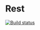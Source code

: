 # Rest
[![Build status](https://ci.appveyor.com/api/projects/status/m517l36sqvq881gj?svg=true)](https://ci.appveyor.com/project/nickola102/rest)
